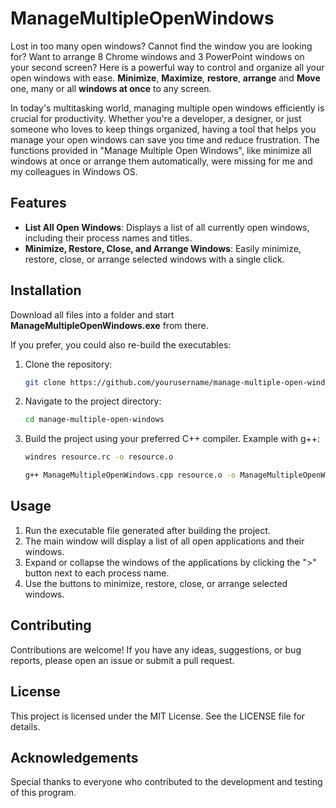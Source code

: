 # ManageMultipleOpenWindows
Lost in too many open windows? Cannot find the window you are looking for? Want to arrange 8 Chrome windows and 3 PowerPoint windows on your second screen?
Here is a powerful way to control and organize all your open windows with ease. **Minimize**, **Maximize**, **restore**, **arrange** and **Move** one, many or all **windows at once** to any screen.

In today's multitasking world, managing multiple open windows efficiently is crucial for productivity. Whether you're a developer, a designer, or just someone who loves to keep things organized, having a tool that helps you manage your open windows can save you time and reduce frustration. The functions provided in "Manage Multiple Open Windows", like minimize all windows at once or arrange them automatically, were missing for me and my colleagues in Windows OS. 

## Features
- **List All Open Windows**: Displays a list of all currently open windows, including their process names and titles.
- **Minimize, Restore, Close, and Arrange Windows**: Easily minimize, restore, close, or arrange selected windows with a single click.

## Installation
Download all files into a folder and start **ManageMultipleOpenWindows.exe** from there.

If you prefer, you could also re-build the executables:
1. Clone the repository:
    ```sh
    git clone https://github.com/yourusername/manage-multiple-open-windows.git
    ```
2. Navigate to the project directory:
    ```sh
    cd manage-multiple-open-windows
    ```
3. Build the project using your preferred C++ compiler. Example with g++:
    ```sh
    windres resource.rc -o resource.o
    ```
    ```sh
    g++ ManageMultipleOpenWindows.cpp resource.o -o ManageMultipleOpenWindows -lgdi32 -luser32 -lpsapi -lcomctl32 -static-libgcc -static-libstdc++ -static -mwindows -lpthread
    ```

## Usage
1. Run the executable file generated after building the project.
2. The main window will display a list of all open applications and their windows.
3. Expand or collapse the windows of the applications by clicking the ">" button next to each process name.
4. Use the buttons to minimize, restore, close, or arrange selected windows.

## Contributing
Contributions are welcome! If you have any ideas, suggestions, or bug reports, please open an issue or submit a pull request.

## License
This project is licensed under the MIT License. See the LICENSE file for details.

## Acknowledgements
Special thanks to everyone who contributed to the development and testing of this program.
